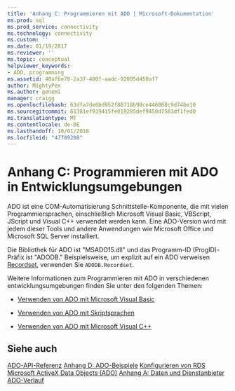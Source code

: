 ```yaml
---
title: 'Anhang C: Programmieren mit ADO | Microsoft-Dokumentation'
ms.prod: sql
ms.prod_service: connectivity
ms.technology: connectivity
ms.custom: ''
ms.date: 01/19/2017
ms.reviewer: ''
ms.topic: conceptual
helpviewer_keywords:
- ADO, programming
ms.assetid: 40af6e70-2a37-480f-aadc-92095d450af7
author: MightyPen
ms.author: genemi
manager: craigg
ms.openlocfilehash: 63dfa7de6bd952f86718b90ce446868c9d74be10
ms.sourcegitcommit: 61381ef939415fe019285def9450d7583df1fed0
ms.translationtype: MT
ms.contentlocale: de-DE
ms.lasthandoff: 10/01/2018
ms.locfileid: "47789208"
---
```

# <a name="appendix-c-programming-with-ado-in-development-environments"></a>Anhang C: Programmieren mit ADO in Entwicklungsumgebungen
ADO ist eine COM-Automatisierung Schnittstelle-Komponente, die mit vielen Programmiersprachen, einschließlich Microsoft Visual Basic, VBScript, JScript und Visual C++ verwendet werden kann. Eine ADO-Version wird mit jedem dieser Tools und andere Anwendungen wie Microsoft Office und Microsoft SQL Server installiert.

 Die Bibliothek für ADO ist "MSADO15.dll" und das Programm-ID (ProgID)-Präfix ist "ADODB." Beispielsweise, um explizit auf ein ADO verweisen [Recordset](../../../ado/reference/ado-api/recordset-object-ado.md), verwenden Sie `ADODB.Recordset`.

 Weitere Informationen zum Programmieren mit ADO in verschiedenen entwicklungsumgebungen finden Sie unter den folgenden Themen:

-   [Verwenden von ADO mit Microsoft Visual Basic](../../../ado/guide/appendixes/using-ado-with-microsoft-visual-basic.md)

-   [Verwenden von ADO mit Skriptsprachen](../../../ado/guide/appendixes/using-ado-with-scripting-languages.md)

-   [Verwenden von ADO mit Microsoft Visual C++](../../../ado/guide/appendixes/using-ado-with-microsoft-visual-c.md)

## <a name="see-also"></a>Siehe auch
 [ADO-API-Referenz](../../../ado/reference/ado-api/ado-api-reference.md) [Anhang D: ADO-Beispiele](../../../ado/guide/appendixes/appendix-d-ado-samples.md) [Konfigurieren von RDS](../../../ado/guide/remote-data-service/configuring-rds.md) [Microsoft ActiveX Data Objects (ADO)](../../../ado/microsoft-activex-data-objects-ado.md) [Anhang A: Daten und Dienstanbieter ](../../../ado/guide/appendixes/appendix-a-providers.md) [ADO-Verlauf](../../../ado/guide/ado-history.md)
